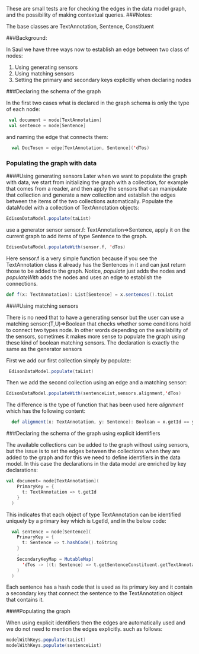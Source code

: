 

These are small tests are for checking the edges in the data model graph, and the possibility of making contextual queries.
###Notes:

The base classes are TextAnnotation, Sentence, Constituent

###Background:

In Saul we have three ways now to establish an edge between two class of nodes:

1. Using generating sensors
2. Using matching sensors
3. Setting the primary and secondary keys explicitly when declaring nodes

###Declaring the schema of the graph

In the first two cases what is declared in the graph schema is only the type of each node:

```scala
 val document = node[TextAnnotation]
 val sentence = node[Sentence]
```
and naming the edge that connects them:

```scala
  val DocTosen = edge[TextAnnotation, Sentence]('dTos)
```

### Populating the graph with data
####Using generating sensors
Later when we want to populate the graph with data, we start from initializing the graph with a collection,
for example that comes from a reader, and then apply the sensors that can manipulate that collection and
generate a new collection and establish the edges between the items of the two collections automatically.
Populate the dataModel with a collection of TextAnnotation objects:

```scala
EdisonDataModel.populate(taList)
```
use a generator sensor sensor.f: TextAnnotation=>Sentence, apply it on the current graph to  add items of type Sentence to the graph.

```scala
EdisonDataModel.populateWith(sensor.f, 'dTos)
```
Here sensor.f is a very simple function because if you see the TextAnnotation class it already has the Sentences in it and can just return those to be added to the graph. Notice, *populate* just
  adds the nodes and *populateWith* adds the nodes and uses an edge to establish the connections.
```scala
def f(x: TextAnnotation): List[Sentence] = x.sentences().toList
```
####Using matching sensors

There is no need that to have a generating sensor but the user can use a matching sensor:(T,U)=>Boolean
that checks whether some conditions hold to connect two types node. In other words depending on
the availability of the sensors, sometimes it makes more sense to populate the graph using
these kind of boolean matching sensors. The declaration is exactly the same as the generator sensors

 First we add our first collection simply by populate:

```scala
 EdisonDataModel.populate(taList)
```
Then we add the second collection using an edge and a matching sensor:

```scala
EdisonDataModel.populateWith(sentenceList,sensors.alignment,'dTos)
```
The difference is the type of function that has been used here *alignment*
which has the following content:

```scala
  def alignment(x: TextAnnotation, y: Sentence): Boolean = x.getId == y.getSentenceConstituent.getTextAnnotation.getId
 ```

###Declaring the schema of the graph using explicit identifiers

The available collections can be added to the graph without using sensors, but the issue is to set the edges between the collections when they are added to the graph and
for this we need to define identifiers in the data model.
In this case the declarations in the data model are enriched by key declarations:
```scala
val document= node[TextAnnotation](
    PrimaryKey = {
      t: TextAnnotation => t.getId
    }
  )
```
This indicates that each object of type TextAnnotation can be identified uniquely by a primary key which is t.getId, and in the below code:
```scala
  val sentence = node[Sentence](
    PrimaryKey = {
      t: Sentence => t.hashCode().toString
    }
    ,
    SecondaryKeyMap = MutableMap(
      'dTos -> ((t: Sentence) => t.getSentenceConstituent.getTextAnnotation.getId)
    )
  )
```
Each sentence has a hash code that is used as its primary key and it contain a secondary key that connect the sentence to the
TextAnnotation object that contains it.

####Populating the graph

When using explicit identifiers then the edges are automatically used and we do not need to mention the edges explicitly.
such as follows:

```scala
modelWithKeys.populate(taList)
modelWithKeys.populate(sentenceList)
```

